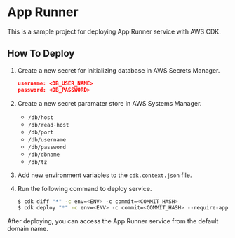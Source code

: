 # App Runner

This is a sample project for deploying App Runner service with AWS CDK.


## How To Deploy

1. Create a new secret for initializing database in AWS Secrets Manager.

   ```json
   username: <DB_USER_NAME>
   password: <DB_PASSWORD>
   ```

2. Create a new secret paramater store in AWS Systems Manager.  

   - `/db/host`
   - `/db/read-host`
   - `/db/port`
   - `/db/username`
   - `/db/password`
   - `/db/dbname`
   - `/db/tz`

3. Add new environment variables to the `cdk.context.json` file.

4. Run the following command to deploy service.

   ```bash
   $ cdk diff "*" -c env=<ENV> -c commit=<COMMIT_HASH>
   $ cdk deploy "*" -c env=<ENV> -c commit=<COMMIT_HASH> --require-approval never
   ```

After deploying, you can access the App Runner service from the default domain name.
